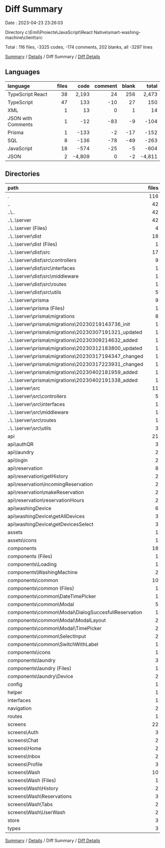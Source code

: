 # Diff Summary

Date : 2023-04-23 23:26:03

Directory c:\\Emil\\Proiecte\\JavaScript\\React Native\\smart-washing-machine\\client\\src

Total : 116 files,  -3325 codes, -174 comments, 202 blanks, all -3297 lines

[Summary](results.md) / [Details](details.md) / Diff Summary / [Diff Details](diff-details.md)

## Languages
| language | files | code | comment | blank | total |
| :--- | ---: | ---: | ---: | ---: | ---: |
| TypeScript React | 38 | 2,193 | 24 | 256 | 2,473 |
| TypeScript | 47 | 133 | -10 | 27 | 150 |
| XML | 1 | 13 | 0 | 1 | 14 |
| JSON with Comments | 1 | -12 | -83 | -9 | -104 |
| Prisma | 1 | -133 | -2 | -17 | -152 |
| SQL | 8 | -136 | -78 | -49 | -263 |
| JavaScript | 18 | -574 | -25 | -5 | -604 |
| JSON | 2 | -4,809 | 0 | -2 | -4,811 |

## Directories
| path | files | code | comment | blank | total |
| :--- | ---: | ---: | ---: | ---: | ---: |
| . | 116 | -3,325 | -174 | 202 | -3,297 |
| .. | 42 | -6,053 | -200 | -160 | -6,413 |
| ..\\.. | 42 | -6,053 | -200 | -160 | -6,413 |
| ..\\..\\server | 42 | -6,053 | -200 | -160 | -6,413 |
| ..\\..\\server (Files) | 4 | -4,851 | -84 | -22 | -4,957 |
| ..\\..\\server\\dist | 18 | -574 | -25 | -5 | -604 |
| ..\\..\\server\\dist (Files) | 1 | -44 | -2 | 0 | -46 |
| ..\\..\\server\\dist\\src | 17 | -530 | -23 | -5 | -558 |
| ..\\..\\server\\dist\\src\\controllers | 9 | -366 | -11 | -4 | -381 |
| ..\\..\\server\\dist\\src\\interfaces | 1 | -2 | -1 | 0 | -3 |
| ..\\..\\server\\dist\\src\\middleware | 1 | -48 | -1 | 0 | -49 |
| ..\\..\\server\\dist\\src\\routes | 1 | -24 | -1 | 0 | -25 |
| ..\\..\\server\\dist\\src\\utils | 5 | -90 | -9 | -1 | -100 |
| ..\\..\\server\\prisma | 9 | -269 | -80 | -66 | -415 |
| ..\\..\\server\\prisma (Files) | 1 | -133 | -2 | -17 | -152 |
| ..\\..\\server\\prisma\\migrations | 8 | -136 | -78 | -49 | -263 |
| ..\\..\\server\\prisma\\migrations\\20230219143736_init | 1 | -5 | -1 | -2 | -8 |
| ..\\..\\server\\prisma\\migrations\\20230307191321_updated | 1 | -97 | -33 | -31 | -161 |
| ..\\..\\server\\prisma\\migrations\\20230309214632_added | 1 | -3 | -10 | -3 | -16 |
| ..\\..\\server\\prisma\\migrations\\20230312183800_updated | 1 | -2 | -8 | -2 | -12 |
| ..\\..\\server\\prisma\\migrations\\20230317194347_changed | 1 | -7 | -7 | -1 | -15 |
| ..\\..\\server\\prisma\\migrations\\20230317223931_changed | 1 | -6 | -13 | -3 | -22 |
| ..\\..\\server\\prisma\\migrations\\20230402181959_added | 1 | -15 | -5 | -6 | -26 |
| ..\\..\\server\\prisma\\migrations\\20230402191338_added | 1 | -1 | -1 | -1 | -3 |
| ..\\..\\server\\src | 11 | -359 | -11 | -67 | -437 |
| ..\\..\\server\\src\\controllers | 5 | -214 | -6 | -41 | -261 |
| ..\\..\\server\\src\\interfaces | 1 | -18 | 0 | -2 | -20 |
| ..\\..\\server\\src\\middleware | 1 | -48 | 0 | -4 | -52 |
| ..\\..\\server\\src\\routes | 1 | -19 | 0 | -2 | -21 |
| ..\\..\\server\\src\\utils | 3 | -60 | -5 | -18 | -83 |
| api | 21 | 379 | 2 | 61 | 442 |
| api\\authQR | 3 | 48 | 0 | 6 | 54 |
| api\\laundry | 2 | 41 | 0 | 9 | 50 |
| api\\login | 2 | 35 | 0 | 7 | 42 |
| api\\reservation | 8 | 156 | 1 | 24 | 181 |
| api\\reservation\\getHistory | 2 | 37 | 0 | 6 | 43 |
| api\\reservation\\incomingReservation | 2 | 35 | 0 | 4 | 39 |
| api\\reservation\\makeReservation | 2 | 35 | 1 | 7 | 43 |
| api\\reservation\\reservationHours | 2 | 49 | 0 | 7 | 56 |
| api\\washingDevice | 6 | 99 | 1 | 15 | 115 |
| api\\washingDevice\\getAllDevices | 3 | 44 | 1 | 7 | 52 |
| api\\washingDevice\\getDevicesSelect | 3 | 55 | 0 | 8 | 63 |
| assets | 1 | 13 | 0 | 1 | 14 |
| assets\\icons | 1 | 13 | 0 | 1 | 14 |
| components | 18 | 862 | 10 | 105 | 977 |
| components (Files) | 1 | 41 | 0 | 6 | 47 |
| components\\Loading | 1 | 25 | 0 | 3 | 28 |
| components\\WashingMachine | 2 | 46 | 0 | 7 | 53 |
| components\\common | 10 | 540 | 9 | 67 | 616 |
| components\\common (Files) | 1 | 30 | 0 | 4 | 34 |
| components\\common\\DateTimePicker | 1 | 34 | 1 | 8 | 43 |
| components\\common\\Modal | 5 | 340 | 8 | 37 | 385 |
| components\\common\\Modal\\DialogSuccesfullReservation | 1 | 70 | 3 | 13 | 86 |
| components\\common\\Modal\\ModalLayout | 2 | 53 | 0 | 4 | 57 |
| components\\common\\Modal\\TimePicker | 2 | 217 | 5 | 20 | 242 |
| components\\common\\SelectInput | 2 | 100 | 0 | 12 | 112 |
| components\\common\\SwitchWithLabel | 1 | 36 | 0 | 6 | 42 |
| components\\icons | 1 | 30 | 0 | 2 | 32 |
| components\\laundry | 3 | 180 | 1 | 20 | 201 |
| components\\laundry (Files) | 1 | 54 | 0 | 7 | 61 |
| components\\laundry\\Device | 2 | 126 | 1 | 13 | 140 |
| config | 1 | 7 | 0 | 2 | 9 |
| helper | 1 | 8 | 0 | 4 | 12 |
| interfaces | 1 | 33 | 0 | 7 | 40 |
| navigation | 2 | 193 | 0 | 17 | 210 |
| routes | 1 | 5 | 0 | 2 | 7 |
| screens | 22 | 1,121 | 14 | 149 | 1,284 |
| screens\\Auth | 3 | 177 | 1 | 20 | 198 |
| screens\\Chat | 2 | 25 | 0 | 7 | 32 |
| screens\\Home | 2 | 109 | 0 | 11 | 120 |
| screens\\Inbox | 2 | 21 | 0 | 8 | 29 |
| screens\\Profile | 3 | 70 | 0 | 16 | 86 |
| screens\\Wash | 10 | 719 | 13 | 87 | 819 |
| screens\\Wash (Files) | 1 | 20 | 0 | 6 | 26 |
| screens\\Wash\\History | 2 | 84 | 0 | 7 | 91 |
| screens\\Wash\\Reservations | 3 | 266 | 1 | 31 | 298 |
| screens\\Wash\\Tabs | 2 | 182 | 10 | 21 | 213 |
| screens\\Wash\\UserWash | 2 | 167 | 2 | 22 | 191 |
| store | 3 | 91 | 0 | 12 | 103 |
| types | 3 | 16 | 0 | 2 | 18 |

[Summary](results.md) / [Details](details.md) / Diff Summary / [Diff Details](diff-details.md)
